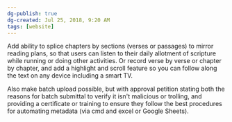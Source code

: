 ```yaml
---
dg-publish: true
dg-created: Jul 25, 2018, 9:20 AM
tags: [website]
---
```


Add ability to splice chapters by sections (verses or passages) to mirror reading plans, so that users can listen to their daily allotment of scripture while running or doing other activities. Or record verse by verse or chapter by chapter, and add a highlight and scroll feature so you can follow along the text on any device including a smart TV.

Also make batch upload possible, but with approval petition stating both the reasons for batch submittal to verify it isn't malicious or trolling, and providing a certificate or training to ensure they follow the best procedures for automating metadata (via cmd and excel or Google Sheets). 